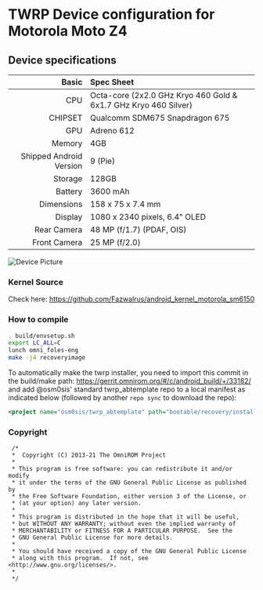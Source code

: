 # TWRP Device configuration for Motorola Moto Z4

## Device specifications

Basic   | Spec Sheet
-------:|:-------------------------
CPU     | Octa-core (2x2.0 GHz Kryo 460 Gold & 6x1.7 GHz Kryo 460 Silver)
CHIPSET | Qualcomm SDM675 Snapdragon 675
GPU     | Adreno 612
Memory  | 4GB
Shipped Android Version | 9 (Pie)
Storage | 128GB
Battery | 3600 mAh
Dimensions | 158 x 75 x 7.4 mm
Display | 1080 x 2340 pixels, 6.4" OLED
Rear Camera  | 48 MP (f/1.7) (PDAF, OIS)
Front Camera | 25 MP (f/2.0)

<!--- ![Device Picture](https://fdn2.gsmarena.com/vv/bigpic/motorola-moto-z4-r.jpg) --->
![Device Picture](https://phonesdata.com/files/models/Motorola--Moto-Z4-302.png)

### Kernel Source

Check here: https://github.com/Fazwalrus/android_kernel_motorola_sm6150

### How to compile

```sh
. build/envsetup.sh
export LC_ALL=C
lunch omni_foles-eng
make -j4 recoveryimage
```

To automatically make the twrp installer, you need to import this commit in the build/make path: https://gerrit.omnirom.org/#/c/android_build/+/33182/
and add @osm0sis' standard twrp_abtemplate repo to a local manifest as indicated below (followed by another `repo sync` to download the repo):

```xml
<project name="osm0sis/twrp_abtemplate" path="bootable/recovery/installer" remote="github" revision="master"/>
```

### Copyright
 ```
  /*
  *  Copyright (C) 2013-21 The OmniROM Project
  *
  * This program is free software: you can redistribute it and/or modify
  * it under the terms of the GNU General Public License as published by
  * the Free Software Foundation, either version 3 of the License, or
  * (at your option) any later version.
  *
  * This program is distributed in the hope that it will be useful,
  * but WITHOUT ANY WARRANTY; without even the implied warranty of
  * MERCHANTABILITY or FITNESS FOR A PARTICULAR PURPOSE.  See the
  * GNU General Public License for more details.
  *
  * You should have received a copy of the GNU General Public License
  * along with this program.  If not, see <http://www.gnu.org/licenses/>.
  *
  */
  ```
